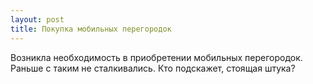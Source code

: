 ```yaml
---
layout: post 
title: Покупка мобильных перегородок 
--- 
```

Возникла необходимость в приобретении мобильных перегородок. Раньше с таким не сталкивались. Кто подскажет, стоящая штука?
